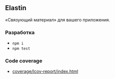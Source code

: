 Elastin
-------
«Связующий материал» для вашего приложения.

### Разработка

 - `npm i`
 - `npm test`


### Code coverage

 - [coverage/lcov-report/index.html](./coverage/lcov-report/index.html)
